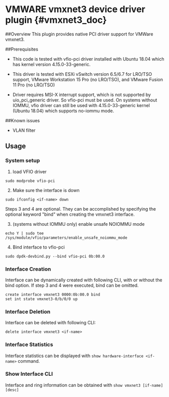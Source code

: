 # VMWARE vmxnet3 device driver plugin {#vmxnet3_doc}

##Overview
This plugin provides native PCI driver support for VMWare vmxnet3.

##Prerequisites
 * This code is tested with vfio-pci driver installed with Ubuntu 18.04 which
has kernel version 4.15.0-33-generic.

 * This driver is tested with ESXi vSwitch version 6.5/6.7 for LRO/TSO support, VMware Workstation 15 Pro (no LRO/TSO), and VMware Fusion 11 Pro (no LRO/TSO)

 * Driver requires MSI-X interrupt support, which is not supported by
uio_pci_generic driver. So vfio-pci must be used. On systems without IOMMU,
vfio driver can still be used with 4.15.0-33-generic kernel (Ubuntu 18.04) which supports no-iommu mode.

##Known issues

* VLAN filter

## Usage
### System setup

1. load VFIO driver
```
sudo modprobe vfio-pci
```

2. Make sure the interface is down
```
sudo ifconfig <if-name> down
```

Steps 3 and 4 are optional. They can be accomplished by specifying the optional keyword "bind" when creating the vmxnet3 interface.

3. (systems without IOMMU only) enable unsafe NOIOMMU mode
```
echo Y | sudo tee /sys/module/vfio/parameters/enable_unsafe_noiommu_mode
```

4. Bind interface to vfio-pci
```
sudo dpdk-devbind.py --bind vfio-pci 0b:00.0
```

### Interface Creation
Interface can be dynamically created with following CLI, with or without the bind option. If step 3 and 4 were executed, bind can be omitted.
```
create interface vmxnet3 0000:0b:00.0 bind
set int state vmxnet3-0/b/0/0 up
```

### Interface Deletion
Interface can be deleted with following CLI:
```
delete interface vmxnet3 <if-name>
```

### Interface Statistics
Interface statistics can be displayed with `show hardware-interface <if-name>`
command.

### Show Interface CLI
Interface and ring information can be obtained with
`show vmxnet3 [if-name] [desc]`
